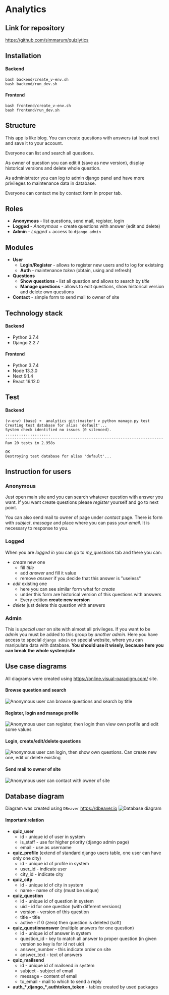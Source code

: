 # Analytics

## Link for repository
https://github.com/simmarum/quizlytics

## Installation

#### Backend
```
bash backend/create_v-env.sh
bash backend/run_dev.sh
```
#### Frontend
```
bash frontend/create_v-env.sh
bash frontend/run_dev.sh
```

## Structure
This app is like blog. You can create questions with answers (at least one) and save it to your account.

Everyone can list and search all questions.

As owner of question you can edit it (save as new version), display historical versions and delete whole question.

As administrator you can log to admin django panel and have more privileges to maintenance data in database.

Everyone can contact me by contact form in proper tab.

## Roles
- **Anonymous** - list questions, send mail, register, login
- **Logged** - *Anonymous* + create questions with answer (edit and delete)
- **Admin** - *Logged* + access to `django admin`

## Modules
- **User**
    - **Login/Register** - allows to register new users and to log for existsing
    - **Auth** - maintenance *token* (obtain, using and refresh)
- **Questions**
    - **Show questions** - list all question and allows to search by *title*
    - **Manage questions** - allows to edit questions, show historical version and delete own questions
- **Contact** - simple form to send mail to owner of site

## Technology stack
#### Backend
- Python 3.7.4
- Django 2.2.7

#### Frontend
- Python 3.7.4
- Node 13.3.0
- Next 9.1.4
- React 16.12.0

## Test
#### Backend
```
(v-env) (base) ➜  analytics git:(master) ✗ python manage.py test
Creating test database for alias 'default'...
System check identified no issues (0 silenced).
....................
----------------------------------------------------------------------
Ran 20 tests in 2.958s

OK
Destroying test database for alias 'default'...
```

## Instruction for users
### Anonymous
Just open main site and you can search whatever question with answer you want.
If you want create questions please *register* yourself and go to next point.

You can also send mail to owner of page under *contact* page. There is form with *subject*, *message* and place where you can pass *your email*. It is necessary to response to you.
### Logged
When you are *logged in* you can go to *my_questions* tab and there you can:
- *create* new one
    - fill *title*
    - add *answer* and fill it value
    - remove *answer* if you decide that this answer is "useless"
- *edit* existing one
    - here you can see similar form what for *create*
    - under this form are historical version of this questions with answers
    - Every edition **create new version**
- *delete* just delete this question with answers

### Admin
This is *special user* on site with almost all privileges.
If you want to be *admin* you must be added to this group by *another admin*.
Here you have access to special `django admin` on special website, where you can manipulate data with database. **You should use it wisely, because here you can break the whole system/site**

## Use case diagrams
All diagrams were created using https://online.visual-paradigm.com/ site.

#### Browse question and search
![Anonymous user can browse questions and search by title](./use_case/01.svg)

#### Register, login and manage profile
![Anonymous user can register, then login then view own profile and edit some values](./use_case/02.svg)

#### Login, create/edit/delete questions
![Anonymous user can login, then show own questions. Can create new one, edit or delete existing](./use_case/03.svg)

#### Send mail to owner of site
![Anonymous user can contact with owner of site](./use_case/04.svg)

## Database diagram
Diagram was created using `DBeaver` https://dbeaver.io
![Database diagram](./database_diagram/db.png)

#### Important relation
- **quiz_user**
    - id - unique id of user in system
    - is_staff - use for higher priority (django admin page)
    - email - use as username
- **quiz_profile** (extend of standard django users table, one user can have only one city)
    - id - unique id of profile in system
    - user_id - indicate user
    - city_id - indicate city
- **quiz_city**
    - id - unique id of city in system
    - name - name of city (must be unique)
- **quiz_question**
    - id - unique id of question in system
    - uid - id for one question (with different versions)
    - version - version of this question
    - title - title
    - active - if 0 (zero) then question is deleted (soft)
- **quiz_questionanswer** (multiple answers for one question)
    - id - unique id of answer in system
    - question_id - key to match all answer to proper question (in given version so key is for id not uid)
    - answer_number - this indicate order on site
    - answer_text - text of answers
- **quiz_mailsend**
    - id - unique id of mailsend in system
    - subject - subject of email
    - message - content of email
    - to_email - mail to which to send a reply
- **auth_\***,**django_\***,**authtoken_token** - tables created by used packages
